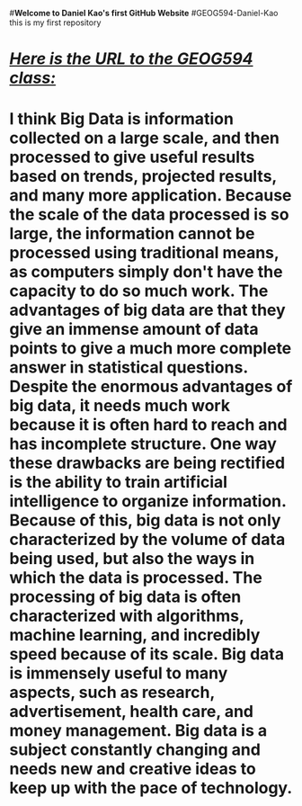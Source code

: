 #__Welcome to Daniel Kao's first GitHub Website__
#GEOG594-Daniel-Kao
this is my first repository
# [*Here is the URL to the GEOG594 class:*](https://github.com/haplesslyhappy/GEOG594-Daniel-Kao)
# I think Big Data is information collected on a large scale, and then processed to give useful results based on trends, projected results, and many more application. Because the scale of the data processed is so large, the information cannot be processed using traditional means, as computers simply don't have the capacity to do so much work. The advantages of big data are that they give an immense amount of data points to give a much more complete answer in statistical questions. Despite the enormous advantages of big data, it needs much work because it is often hard to reach and has incomplete structure. One way these drawbacks are being rectified is the ability to train artificial intelligence to organize information. Because of this, big data is not only characterized by the volume of data being used, but also the ways in which the data is processed. The processing of big data is often characterized with algorithms, machine learning, and incredibly speed because of its scale. Big data is immensely useful to many aspects, such as research, advertisement, health care, and money management. Big data is a subject constantly changing and needs new and creative ideas to keep up with the pace of technology. 
